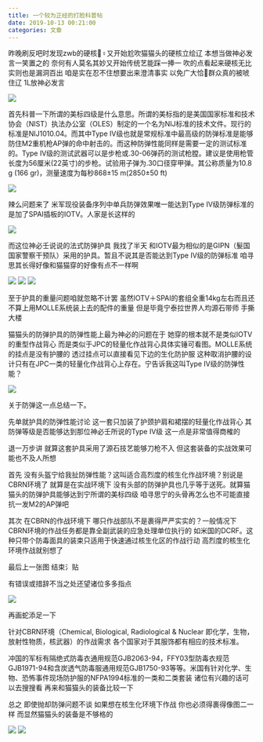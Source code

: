 ```yaml
---
title: 一个较为正经的打脸科普帖
date: 2019-10-13 00:21:00
categories: 文章
---
```


昨晚刷反吧时发现zwb的硬核👮♀️又开始尬吹猫猫头的硬核立绘辽
本想当做神必发言一笑置之的 奈何有人莫名其妙又开始传统艺能踩一捧一 吹的点看起来硬核无比实则也是漏洞百出 咱是实在忍不住想要出来澄清事实 以免广大恰🍉群众真的被唬住辽
1L放神必发言

![](2019-10-13-00-20/01.jpg)

首先科普一下所谓的美标四级是什么意思。所谓的美标指的是美国国家标准和技术协会（NIST）执法办公室（OLES）制定的一个名为NIJ标准的技术文件。现行的标准是NIJ1010.04。而其中Type IV级也就是常规标准中最高级的防弹标准是能够防住M2重机枪AP弹的命中射击的。而这种防弹性能同样是需要一定的测试标准的。Type IV级的测试武器可以是步枪或.30-06弹药的测试枪膛。建议是使用枪管长度为56厘米(22英寸)的步枪。试验用子弹为.30口径穿甲弹。其公称质量为10.8 g (166 gr)，测量速度为每秒868±15 m(2850±50 ft)

![](2019-10-13-00-20/02.jpg)

辣么问题来了 米军现役装备序列中单兵防弹效果唯一能达到Type IV级防弹标准的是加了SPAI插板的IOTV。人家是长这样的

![](2019-10-13-00-20/03.jpg)

而这位神必壬说说的法式防弹护具 我找了半天 和IOTV最为相似的是GIPN（髮国国家警察干预队）采用的护具。暂且不说其是否能达到Type IV级的防弹标准 咱寻思其长得好像和猫猫穿的好像有点不一样啊

![](2019-10-13-00-20/04.jpg)
![](2019-10-13-00-20/05.jpg)
![](2019-10-13-00-20/06.jpg)

至于护具的重量问题咱就忽略不计罢 虽然IOTV＋SPAI的套组全重14kg左右而且还不算上用MOLLE系统装上去的配件的重量 但是毕竟宁泰拉世界人均源石带师 手撕大楼

猫猫头的防弹护具的防弹性能上最为神必的问题在于 她穿的根本就不是类似IOTV的重型作战背心 而是类似于JPC的轻量化作战背心具体实锤可看图。MOLLE系统的挂点是没有护腰的 透过挂点可以直接看见下边的生化防护服 这种取消护腰的设计只有在JPC一类的轻量化作战背心上存在。宁告诉我这叫Type IV级的防弹性能？

![](2019-10-13-00-20/07.jpg)

关于防弹这一点总结一下。

先单就护具的防弹性能讨论 这一套只加装了护颈护肩和裙摆的轻量化作战背心 其防弹等级是否能够达到那位神必壬所说的Type IV级 这一点是非常值得商榷的

退一万步讲 就算这套护具采用了源石技艺能够刀枪不入 但这套装备的实战效果可能也不及人所想

首先 没有头盔宁给我扯防弹性能？这叫适合高烈度的核生化作战环境？别说是CBRN环境了 就算是在实战环境下 没有头部的防弹护具也几乎等于送死。就算猫猫头的防弹护具能够达到宁所谓的美标四级 咱寻思宁的头骨再怎么也不可能直接抗一发M2的AP弹吧

其次 在CBRN的作战环境下 哪只作战部队不是裹得严严实实的？一般情况下 CBRN环境的作战任务都是靠全副武装的应急处理单位执行的 如米国的DCRF。这种只带个防毒面具的装束只适用于快速通过核生化区的作战行动 高烈度的核生化环境作战就别想了

最后上一张图 结束氵贴

有错误或措辞不当之处还望诸位多多指点

![](2019-10-13-00-20/08.jpg)

再画蛇添足一下

针对CBRN环境（Chemical, Biological, Radiological & Nuclear 即化学，生物，放射性物质，核武器）的作战需求 各个国家对于其服饰都有相应的技术标准。

冲国的军标有隔绝式防毒衣通用规范GJB2063-94，FFY03型防毒衣规范GJB1971-94和含炭透气防毒服通用规范GJB1750-93等等。米国有针对化学、生物、恐怖事件现场防护服的NFPA1994标准的一类和二类套装 诸位有兴趣的话可以去搜搜看 再来和猫猫头的装备比较一下

总之 即使抛却防弹问题不谈 如果想在核生化环境下作战 你也必须得裹得像图二一样 而显然猫猫头的装备是不够格的

![](2019-10-13-00-20/09.jpg)
![](2019-10-13-00-20/10.jpg)
